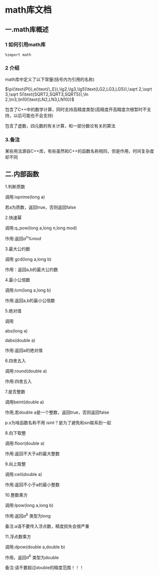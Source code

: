 # math库文档

## 一.math库概述

### 1 如何引用math库

```alolang
%import math
```

### 2 介绍

math库中定义了以下常量(括号内为引用的名称)

$\pi(\text{PI}),e(\text{\_E}),\lg2,\lg3,\lg5(\text{LG2,LG3,LG5}),\sqrt 2,\sqrt 3,\sqrt 5(\text{SQRT2,SQRT3,SQRT5}),\ln 2,\ln3,\ln10(\text{LN2,LN3,LN10})$

包含了C++中的数学计算，同时支持高精度类型(高精度开高精度次根暂时不支持，以后可能也不会支持)

包含了虚数，四元数的有关计算，和一部分数论有关的算法

### 3.备注

某些用法源自C++库，有些虽然和C++的函数名称相同，但是作用，时间复杂度却不同

## 二.内部函数

1.判断质数 

调用:isprime(long a)

若a为质数，返回true，否则返回false

2.快速幂

调用:q_pow(long a,long n,long mod)

作用:返回$a^n \%mod$

3.最大公约数

调用 gcd(long a,long b)

作用：返回a,b的最大公约数

4.最小公倍数

调用:lcm(long a,long b)

作用:返回a,b的最小公倍数

5.绝对值

调用

abs(long a)

dabs(double a)

作用:返回a的绝对值

6.四舍五入

调用:round(double a)

作用:四舍五入

7.是否整数

调用beint(double a)

作用,若double a是一个整数，返回true，否则返回false

p.s为啥函数名称不用 isint？是为了避免和sin联系到一起

8.向下取整

调用:floor(double a)

作用:返回不大于a的最大整数

9.向上取整

调用:ceil(double a)

作用:返回不小于a的最小整数

10.整数乘方

调用:lpow(long a,long b)

作用:返回$a^b$ 类型为long

备注:a请不要传入浮点数，精度损失会很严重

11.浮点数乘方

调用:dpow(double a,double b)

作用，返回$a^b$ 类型为double

备注:请不要超过double的精度范围！！！

